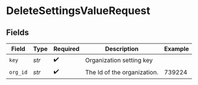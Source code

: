 # DeleteSettingsValueRequest


## Fields

| Field                       | Type                        | Required                    | Description                 | Example                     |
| --------------------------- | --------------------------- | --------------------------- | --------------------------- | --------------------------- |
| `key`                       | *str*                       | :heavy_check_mark:          | Organization setting key    |                             |
| `org_id`                    | *str*                       | :heavy_check_mark:          | The Id of the organization. | 739224                      |